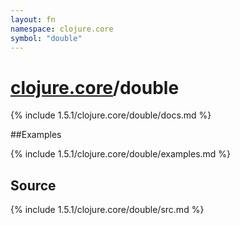 ```yaml
---
layout: fn
namespace: clojure.core
symbol: "double"
---
```


# [clojure.core](../)/double

{% include 1.5.1/clojure.core/double/docs.md %}

##Examples

{% include 1.5.1/clojure.core/double/examples.md %}
## Source
{% include 1.5.1/clojure.core/double/src.md %}


